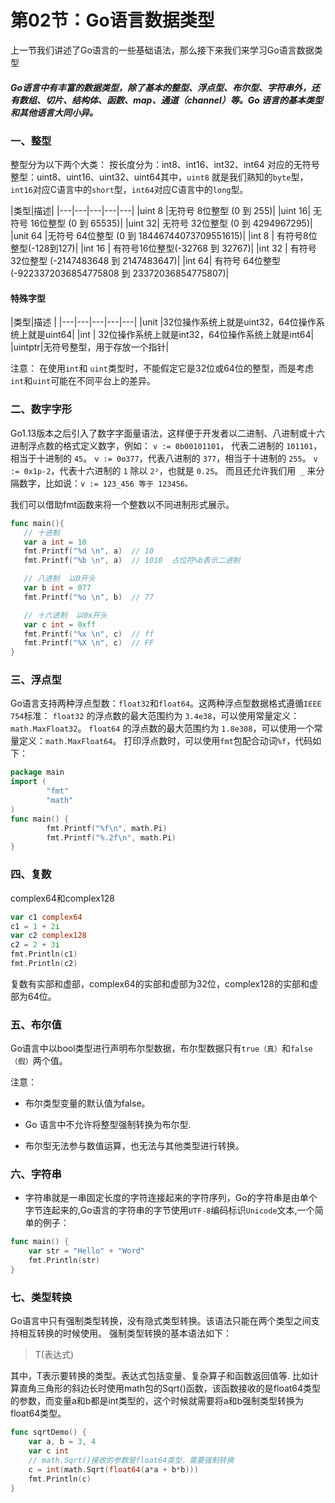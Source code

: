 #  第02节：Go语言数据类型
上一节我们讲述了Go语言的一些基础语法，那么接下来我们来学习Go语言数据类型

##### Go语言中有丰富的数据类型，除了基本的整型、浮点型、布尔型、字符串外，还有数组、切片、结构体、函数、map、通道（channel）等。Go 语言的基本类型和其他语言大同小异。

### 一、整型
整型分为以下两个大类： 按长度分为：int8、int16、int32、int64 对应的无符号整型：uint8、uint16、uint32、uint64其中，`uint8` 就是我们熟知的`byte`型，`int16`对应C语言中的`short`型，`int64`对应C语言中的`long`型。

|类型|描述|
|---|---|---|---|---|
|uint 8	|无符号 8位整型 (0 到 255)|
|uint 16| 无符号 16位整型 (0 到 65535)|
|uint 32| 无符号 32位整型 (0 到 4294967295)|
|unit 64 |无符号 64位整型 (0 到 18446744073709551615)|
|int 8 | 有符号8位整型(-128到127)|
|int 16 | 有符号16位整型(-32768 到 32767)|
|int 32 | 有符号 32位整型 (-2147483648 到 2147483647)|
|int 64| 有符号 64位整型 (-9223372036854775808 到 23372036854775807)|

#### 特殊字型

|类型|描述 |
|---|---|---|---|---|
|unit |32位操作系统上就是uint32，64位操作系统上就是uint64|
|int | 32位操作系统上就是int32，64位操作系统上就是int64|
|uintptr|无符号整型，用于存放一个指针|

注意： 在使用`int`和 `uint`类型时，不能假定它是32位或64位的整型，而是考虑`int`和`uint`可能在不同平台上的差异。

### 二、数字字形

Go1.13版本之后引入了数字字面量语法，这样便于开发者以二进制、八进制或十六进制浮点数的格式定义数字，例如：
`v := 0b00101101`， 代表二进制的 `101101`，相当于十进制的 `45`。 `v := 0o377`，代表八进制的 `377`，相当于十进制的 `255`。 `v := 0x1p-2`，代表十六进制的 `1` 除以 `2²`，也就是 `0.25`。 而且还允许我们用` _` 来分隔数字，比如说：`v := 123_456 等于 123456。`

我们可以借助fmt函数来将一个整数以不同进制形式展示。

 ```go
func main(){
	// 十进制
	var a int = 10
	fmt.Printf("%d \n", a)  // 10
	fmt.Printf("%b \n", a)  // 1010  占位符%b表示二进制

	// 八进制  以0开头
	var b int = 077
	fmt.Printf("%o \n", b)  // 77

	// 十六进制  以0x开头
	var c int = 0xff
	fmt.Printf("%x \n", c)  // ff
	fmt.Printf("%X \n", c)  // FF
}
```

### 三、浮点型

Go语言支持两种浮点型数：`float32`和`float64`。这两种浮点型数据格式遵循`IEEE 754`标准： `float32` 的浮点数的最大范围约为 `3.4e38`，可以使用常量定义：`math.MaxFloat32`。 `float64` 的浮点数的最大范围约为 `1.8e308`，可以使用一个常量定义：`math.MaxFloat64`。
打印浮点数时，可以使用`fmt`包配合动词`%f`，代码如下：

```go
package main
import (
        "fmt"
        "math"
)
func main() {
        fmt.Printf("%f\n", math.Pi)
        fmt.Printf("%.2f\n", math.Pi)
}
```

### 四、复数

 complex64和complex128

 ```go
 var c1 complex64
c1 = 1 + 2i
var c2 complex128
c2 = 2 + 3i
fmt.Println(c1)
fmt.Println(c2)
```

复数有实部和虚部，complex64的实部和虚部为32位，complex128的实部和虚部为64位。

### 五、布尔值

Go语言中以bool类型进行声明布尔型数据，布尔型数据只有`true（真）`和`false（假）`两个值。

注意：

* 布尔类型变量的默认值为false。

* Go 语言中不允许将整型强制转换为布尔型.

* 布尔型无法参与数值运算，也无法与其他类型进行转换。

### 六、字符串

* 字符串就是一串固定长度的字符连接起来的字符序列，Go的字符串是由单个字节连起来的,Go语言的字符串的字节使用`UTF-8`编码标识`Unicode`文本,一个简单的例子：

```go
func main() {
	var str = "Hello" + "Word"
	fmt.Println(str)
}
```

### 七、类型转换

Go语言中只有强制类型转换，没有隐式类型转换。该语法只能在两个类型之间支持相互转换的时候使用。
强制类型转换的基本语法如下：

> T(表达式)

其中，T表示要转换的类型。表达式包括变量、复杂算子和函数返回值等.
比如计算直角三角形的斜边长时使用math包的Sqrt()函数，该函数接收的是float64类型的参数，而变量a和b都是int类型的，这个时候就需要将a和b强制类型转换为float64类型。

```go
func sqrtDemo() {
	var a, b = 3, 4
	var c int
	// math.Sqrt()接收的参数是float64类型，需要强制转换
	c = int(math.Sqrt(float64(a*a + b*b)))
	fmt.Println(c)
}
```
